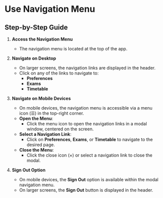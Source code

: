 # Use Navigation Menu

## Step-by-Step Guide

1. **Access the Navigation Menu**
   - The navigation menu is located at the top of the app.

2. **Navigate on Desktop**
   - On larger screens, the navigation links are displayed in the header.
   - Click on any of the links to navigate to:
     - **Preferences**
     - **Exams**
     - **Timetable**

3. **Navigate on Mobile Devices**
   - On mobile devices, the navigation menu is accessible via a menu icon (☰) in the top-right corner.
   - **Open the Menu**:
     - Click the menu icon to open the navigation links in a modal window, centered on the screen.
   - **Select a Navigation Link**:
     - Click on **Preferences**, **Exams**, or **Timetable** to navigate to the desired page.
   - **Close the Menu**:
     - Click the close icon (×) or select a navigation link to close the modal.

4. **Sign Out Option**
   - On mobile devices, the **Sign Out** option is available within the modal navigation menu.
   - On larger screens, the **Sign Out** button is displayed in the header.